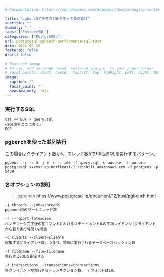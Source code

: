 ```yaml
---
# Documentation: https://sourcethemes.com/academic/docs/managing-content/

title: "pgbenchで任意のSQLを使って負荷掛け"
subtitle: ""
summary: " "
tags: ["PostgreSQL"]
categories: ["PostgreSQL"]
url: postgresql-pgbench-performance-sql-test
date: 2021-06-16
featured: false
draft: false

# Featured image
# To use, add an image named `featured.jpg/png` to your pages folder.
# Focal points: Smart, Center, TopLeft, Top, TopRight, Left, Right, BottomLeft, Bottom, BottomRight.
image:
  caption: ""
  focal_point: ""
  preview_only: fals
---
```




### 実行するSQL

```
cat << EOF > query.sql
<SQL文をここに書く>
EOF
```

### pgbenchを使った並列実行

この場合はクライアント数が5、スレッド数5で100回SQLを実行するパターン。

```
pgbench -r -c 5 -j 5 -n -t 100 -f query.sql -U awsuser -h aurora-postgresql.xxxxxx.ap-northeast-1.redshift.amazonaws.com -d postgres -p 5439
```

### 各オプションの説明

> pgbench https://www.postgresql.jp/document/12/html/pgbench.html

```
-j threads --jobs=threads
pgbench内のワーカスレッド数

-r --report-latencies
ベンチマーク完了後の各コマンドにおけるステートメント毎の平均レイテンシ(クライアントから見た実行時間)を報告

-c clients --client=clients
模擬するクライアント数、つまり、同時に実行されるデータベースセッション数

-f filename --file=filename
実行するSQLを指定する

-t transactions --transactions=transactions
各クライアントが実行するトランザクション数。 デフォルトは10。
```

